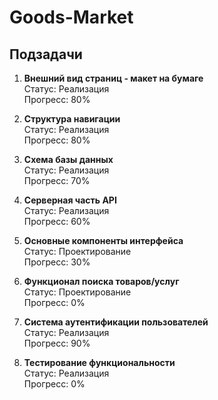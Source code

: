 # Goods-Market

## Подзадачи

1. **Внешний вид страниц - макет на бумаге**  
  Статус: Реализация  
  Прогресс: 80%

2. **Структура навигации**  
  Статус: Реализация  
  Прогресс: 80%

3. **Схема базы данных**  
  Статус: Реализация  
  Прогресс: 70%

4. **Серверная часть API**  
  Статус: Реализация  
  Прогресс: 60%

5. **Основные компоненты интерфейса**  
  Статус: Проектирование  
  Прогресс: 30%

6. **Функционал поиска товаров/услуг**  
  Статус: Проектирование  
  Прогресс: 0%

7. **Система аутентификации пользователей**  
  Статус: Реализация  
  Прогресс: 90%

9. **Тестирование функциональности**  
  Статус: Реализация  
  Прогресс: 0%


